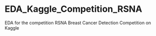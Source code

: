 # EDA_Kaggle_Competition_RSNA
EDA for the competition RSNA Breast Cancer Detection Competition on Kaggle
